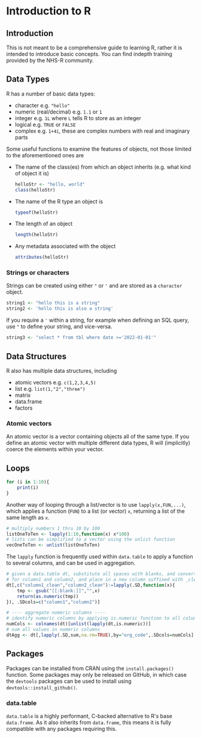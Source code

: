 # Introduction to R

## Introduction

This is not meant to be a comprehensive guide to learning R, rather it is intended to introduce basic concepts. You can find indepth training provided by the NHS-R community.

## Data Types

R has a number of basic data types:

- character e.g. `"hello"`
- numeric (real/decimal) e.g. `1.1` or `1`
- integer e.g. `1L` where `L` tells R to store as an integer
- logical e.g. `TRUE` or `FALSE`
- complex e.g. `1+4i`, these are complex numbers with real and imaginary parts

Some useful functions to examine the features of objects, not those limited to the aforementioned ones are

- The name of the class(es) from which an object inherits (e.g. what kind of object it is)
    ```r
    helloStr <- "hello, world"
    class(helloStr)
    ```
- The name of the R type an object is
    ```r
    typeof(helloStr)
    ```
- The length of an object
    ```r
    length(helloStr)
    ```
- Any metadata associated with the object
    ```r
    attributes(helloStr)
    ```

### Strings or characters

Strings can be created using either `"` or `'` and are stored as a `character` object.

```r
string1 <- "hello this is a string"
string2 <- 'hello this is also a string'
```

If you require a `'` within a string, for example when defining an SQL query, use `"` to define your string, and vice-versa.

```r
string3 <- "select * from tbl where date >='2022-01-01'"
```

## Data Structures

R also has multiple data structures, including

- atomic vectors e.g. `c(1,2,3,4,5)`
- list e.g. `list(1,"2","three")`
- matrix
- data.frame
- factors

### Atomic vectors

An atomic vector is a vector containing objects all of the same type. If you define an atomic vector with multiple different data types, R will (implicitly) coerce the elements within your vector.

## Loops

```r
for (i in 1:10){
    print(i)
}
```

Another way of looping through a list/vector is to use `lapply(x,FUN,...)`, which applies a function (`FUN`) to a list (or vector) `x`, returning a list of the same length as `x`.

```r
# multiply numbers 1 thru 10 by 100
listOneToTen <- lapply(1:10,function(x) x*100)
# lists can be simplified to a vector using the unlist function
vecOneToTen <- unlist(listOneToTen)
```

The `lapply` function is frequently used within `data.table` to apply a function to several columns, and can be used in aggregation.

```r
# given a data.table dt, substitute all spaces with blanks, and convert to numeric
# for column1 and column2, and place in a new column suffixed with _clean
dt[,c("column1_clean","column2_clean"):=lapply(.SD,function(x){
    tmp <- gsub("[[:blank:]]","",x)
    return(as.numeric(tmp))
}), .SDcols=c("column1","column2")]

# ---- aggregate numeric columns ----
# identify numeric columns by applying is.numeric function to all columns in dt
numCols <- colnames(dt)[unlist(lapply(dt,is.numeric))]
# sum all values in numeric columns
dtAgg <- dt[,lapply(.SD,sum,na.rm=TRUE),by="org_code",.SDcols=numCols]
```

## Packages

Packages can be installed from CRAN using the `install.packages()` function. Some packages may only be released on GitHub, in which case the `devtools` packages can be used to install using `devtools::install_github()`.

### data.table

`data.table` is a highly performant, C-backed alternative to R's base `data.frame`. As it also inherits from `data.frame`,  this means it is fully compatible with any packages requiring this.